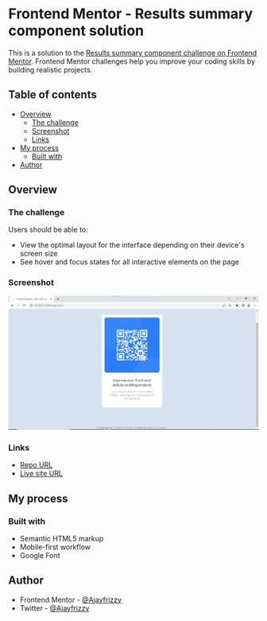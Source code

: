 # Frontend Mentor - Results summary component solution

This is a solution to the [Results summary component challenge on Frontend Mentor](https://www.frontendmentor.io/challenges/qr-code-component-iux_sIO_H). Frontend Mentor challenges help you improve your coding skills by building realistic projects. 

## Table of contents

- [Overview](#overview)
  - [The challenge](#the-challenge)
  - [Screenshot](#screenshot)
  - [Links](#links)
- [My process](#my-process)
  - [Built with](#built-with)
- [Author](#author)

## Overview

### The challenge

Users should be able to:

- View the optimal layout for the interface depending on their device's screen size
- See hover and focus states for all interactive elements on the page

### Screenshot

![](./images/qr-code-component.jpg)


### Links

- [Repo URL](https://github.com/Ajayfrizzy/qr-code-component.git)
- [Live site URL](https://ajayfrizzy.github.io/qr-code-component/)

## My process

### Built with

- Semantic HTML5 markup
- Mobile-first workflow
- Google Font

## Author

- Frontend Mentor - [@Ajayfrizzy](https://www.frontendmentor.io/profile/Ajayfrizzy)
- Twitter - [@Ajayfrizzy](https://www.twitter.com/Ajayfrizzy)